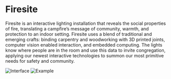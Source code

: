 # Firesite



Firesite is an interactive lighting installation that reveals the social properties of fire, translating a campfire’s message of community, warmth, and protection to an indoor setting. Firesite uses a blend of traditional and emerging crafts: binding carpentry and woodworking with 3D printed joints, computer vision enabled interaction, and embedded computing. The lights know where people are in the room and use this data to invite congregation, applying our newest interactive technologies to summon our most primitive needs for safety and community.

![Interface](https://raw.github.com/readywater/Firesite/master/bin/cutmr_software.png)
![Example](https://raw.github.com/readywater/Firesite/master/bin/cutmr_redo.jpg)

